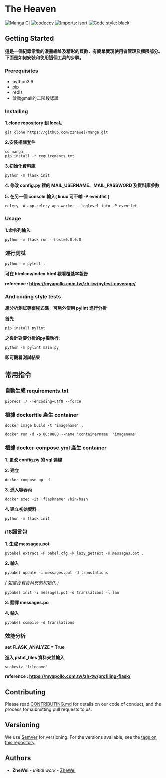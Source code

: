 # The Heaven
[![Manga CI](https://github.com/zzhewei/manga/actions/workflows/main.yml/badge.svg)](https://github.com/zzhewei/manga/actions/workflows/main.yml)
[![codecov](https://codecov.io/gh/zzhewei/manga/graph/badge.svg?token=WUGQT1JIXN)](https://codecov.io/gh/zzhewei/manga)
[![Imports: isort](https://img.shields.io/badge/%20imports-isort-%231674b1?style=flat&labelColor=ef8336)](https://pycqa.github.io/isort/)
[![Code style: black](https://img.shields.io/badge/code%20style-black-000000.svg)](https://github.com/psf/black)

## Getting Started
**這是一個紀錄常看的漫畫網址及精彩的頁數，有簡單實現使用者管理及權限部分。下面是如何安裝和使用這個工具的步驟。**

### Prerequisites
* python3.9
* pip
* redis
* 啟動gmail的二階段認證

### Installing
**1.clone repository 到 local。**
```shell
git clone https://github.com/zzhewei/manga.git
```

**2.安裝相關套件**
```shell
cd manga
pip install -r requirements.txt
```

**3.初始化資料庫**
```shell
python -m flask init
```

**4. 修改 config.py 裡的 MAIL_USERNAME、MAIL_PASSWORD 及資料庫參數** 

**5. 在另一個 console 輸入( linux 可不輸 -P eventlet )**
```shell
celery -A app.celery_app worker --loglevel info -P eventlet 
```

### Usage
**1.命令列輸入:**
```shell
python -m flask run --host=0.0.0.0
```

### 運行測試
```shell
python -m pytest .
```

**可在 htmlcov/index.html 觀看覆蓋率報告**

**reference : https://myapollo.com.tw/zh-tw/pytest-coverage/**

### And coding style tests
**想分析測試專案程式碼，可另外使用 pylint 進行分析**

**首先**
```shell
pip install pylint
```

**之後針對要分析的py檔執行:**
```shell
python -m pylint main.py
```
**即可觀看測試結果**


## 常用指令
### 自動生成 requirements.txt
```shell
pipreqs ./ --encoding=utf8 --force 
```

### 根據 dockerfile 產生 container
```shell
docker image build -t 'imagename' .

docker run -d -p 80:8888 --name 'containername' 'imagename'
```

### 根據 docker-compose.yml 產生 container
**1. 更改 config.py 的 sql 連線**

**2. 建立**
```shell
docker-compose up -d
```

**3. 進入容器內**
```shell
docker exec -it 'flaskname' /bin/bash
```

**4. 建立初始資料**
```shell
python -m flask init
```

### i18語言包
**1. 生成 messages.pot**
```shell
pybabel extract -F babel.cfg -k lazy_gettext -o messages.pot .
```

**2. 輸入**
```shell
pybabel update -i messages.pot -d translations
```

*( 如果沒有資料夾的初始化 )*
```shell
pybabel init -i messages.pot -d translations -l lan
```

**3. 翻譯 messages.po**

**4. 輸入**
```shell
pybabel compile -d translations
```

### 效能分析
**set FLASK_ANALYZE = True**

**進入 pstat_files 資料夾並輸入**
```shell
snakeviz 'filename'
```

**reference : https://myapollo.com.tw/zh-tw/profiling-flask/**


## Contributing

Please read [CONTRIBUTING.md](https://gist.github.com/PurpleBooth/b24679402957c63ec426) for details on our code of conduct, and the process for submitting pull requests to us.

## Versioning

We use [SemVer](http://semver.org/) for versioning. For the versions available, see the [tags on this repository](https://github.com/your/project/tags). 

## Authors

* **ZheWei** - *Initial work* - [ZheWei](https://github.com/zzhewei)
